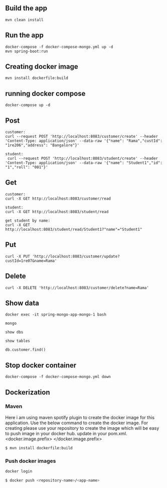 ## Build the app

``` 
mvn clean install
```

## Run the app

``` 
docker-compose -f docker-compose-mongo.yml up -d
mvn spring-boot:run

```
## Creating docker image

```
mvn install dockerfile:build

```
## running docker compose

``` 
docker-compose up -d

```


## Post

``` 
customer:
curl --request POST 'http://localhost:8083/customer/create' --header 'Content-Type: application/json' --data-raw '{"name": "Rama","custId": "1re206","address": "Bangalore"}'

student:
 curl --request POST 'http://localhost:8083/student/create' --header 'Content-Type: application/json' --data-raw '{"name": "Student1","id": "1","roll": "001"}'
```

## Get 

``` 
customer:
curl -X GET http://localhost:8083/customer/read 

student:
curl -X GET http://localhost:8083/student/read

get student by name:
curl -X GET http://localhost:8083/student/read/Student1?"name"="Student1"
```

## Put

``` 
curl -X PUT 'http://localhost:8083/customer/update?custId=1re07&name=Rama' 
```

## Delete

```
curl -X DELETE 'http://localhost:8083/customer/delete?name=Rama' 
```




## Show data

```
docker exec -it spring-mongo-app-mongo-1 bash

mongo

show dbs

show tables

db.customer.find()

```

## Stop docker container
    docker-compose -f docker-compose-mongo.yml down

## Dockerization

### Maven 
Here i am using maven spotify plugin to create the docker image for this application.
Use the below command to create the docker image.
For creating please use your repository to create the image which will be easy to push image in your docker hub.
update in your pom.xml.
<docker.image.prefix> <your repo name> </docker.image.prefix>

```bash
$ mvn install dockerfile:build
```

### Push docker images

```bash
docker login

$ docker push <repository-name>/<app-name>

```

